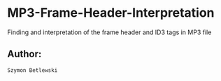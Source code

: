 # MP3-Frame-Header-Interpretation
Finding and interpretation of the frame header and ID3 tags in MP3 file
## Author:
```
Szymon Betlewski
```

